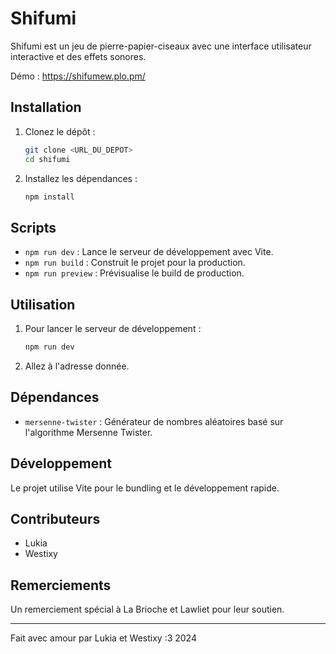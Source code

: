 # Shifumi

Shifumi est un jeu de pierre-papier-ciseaux avec une interface utilisateur interactive et des effets sonores.

Démo : https://shifumew.plo.pm/

## Installation

1. Clonez le dépôt :

    ```sh
    git clone <URL_DU_DEPOT>
    cd shifumi
    ```

2. Installez les dépendances :

    ```sh
    npm install
    ```

## Scripts

- `npm run dev` : Lance le serveur de développement avec Vite.
- `npm run build` : Construit le projet pour la production.
- `npm run preview` : Prévisualise le build de production.

## Utilisation

1. Pour lancer le serveur de développement :

    ```sh
    npm run dev
    ```

2. Allez à l'adresse donnée.

## Dépendances

- `mersenne-twister` : Générateur de nombres aléatoires basé sur l'algorithme Mersenne Twister.

## Développement

Le projet utilise Vite pour le bundling et le développement rapide.

## Contributeurs

- Lukia
- Westixy

## Remerciements

Un remerciement spécial à La Brioche et Lawliet pour leur soutien.

---

Fait avec amour par Lukia et Westixy :3 2024